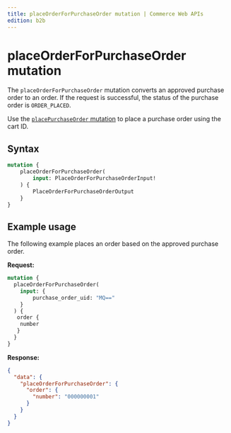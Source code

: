 ```yaml
---
title: placeOrderForPurchaseOrder mutation | Commerce Web APIs
edition: b2b
---
```


# placeOrderForPurchaseOrder mutation

The `placeOrderForPurchaseOrder` mutation converts an approved purchase order to an order. If the request is successful, the status of the purchase order is `ORDER_PLACED`.

Use the [`placePurchaseOrder` mutation](place-purchase-order.md) to place a purchase order using the cart ID.

## Syntax

```graphql
mutation {
    placeOrderForPurchaseOrder(
        input: PlaceOrderForPurchaseOrderInput!
    ) {
        PlaceOrderForPurchaseOrderOutput
    }
}
```

## Example usage

The following example places an order based on the approved purchase order.

**Request:**

``` graphql
mutation {
  placeOrderForPurchaseOrder(
    input: {
        purchase_order_uid: "MQ=="
    }
  ) {
   order {
    number
   }
  }
}
```

**Response:**

``` json
{
  "data": {
    "placeOrderForPurchaseOrder": {
      "order": {
        "number": "000000001"
      }
    }
  }
}
```
